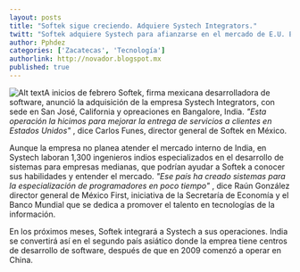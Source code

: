 ```yaml
---
layout: posts
title: "Softek sigue creciendo. Adquiere Systech Integrators."
twitt: "Softek adquiere Systech para afianzarse en el mercado de E.U. El desarrollo de personal"
author: Pphdez
categories: ['Zacatecas', 'Tecnología']
authorlink: http://novador.blogspot.mx
published: true
---
```


![Alt text](http://i.imgur.com/bsLMV94m.jpg)A inicios de febrero Softek, firma mexicana desarrolladora de software, anunció la adquisición de la empresa Systech Integrators, con sede en San José, California y opreaciones en Bangalore, India. *"Esta operación la hicimos para mejorar la entrega de servicios a clientes en Estados Unidos"*
, dice Carlos Funes, director general de Softek en México.

Aunque la empresa no planea atender el mercado interno de India, en Systech laboran 1,300 ingenieros indios especializados en el desarrollo de sistemas para empresas medianas, que podrían ayudar a Softek a conocer sus habilidades y entender el mercado. *"Ese país ha creado sistemas para la especialización de programadores en poco tiempo"*
, dice Raún González director general de México First, iniciativa de la Secretaría de Economía y el Banco Mundial que se dedica a promover el talento en tecnologías de la información.

En los próximos meses, Softek integrará a Systech a sus operaciones. India se convertirá así en el segundo país asiático donde la emprea tiene centros de desarrollo de software, después de que en 2009 comenzó a operar en China.
